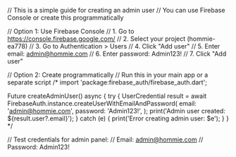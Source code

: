 // This is a simple guide for creating an admin user
// You can use Firebase Console or create this programmatically

// Option 1: Use Firebase Console
// 1. Go to https://console.firebase.google.com/
// 2. Select your project (hommie-ea778)
// 3. Go to Authentication > Users
// 4. Click "Add user"
// 5. Enter email: admin@hommie.com
// 6. Enter password: Admin123!
// 7. Click "Add user"

// Option 2: Create programmatically
// Run this in your main app or a separate script
/*
import 'package:firebase_auth/firebase_auth.dart';

Future<void> createAdminUser() async {
  try {
    UserCredential result = await FirebaseAuth.instance.createUserWithEmailAndPassword(
      email: 'admin@hommie.com',
      password: 'Admin123!',
    );
    print('Admin user created: ${result.user?.email}');
  } catch (e) {
    print('Error creating admin user: $e');
  }
}
*/

// Test credentials for admin panel:
// Email: admin@hommie.com
// Password: Admin123!
